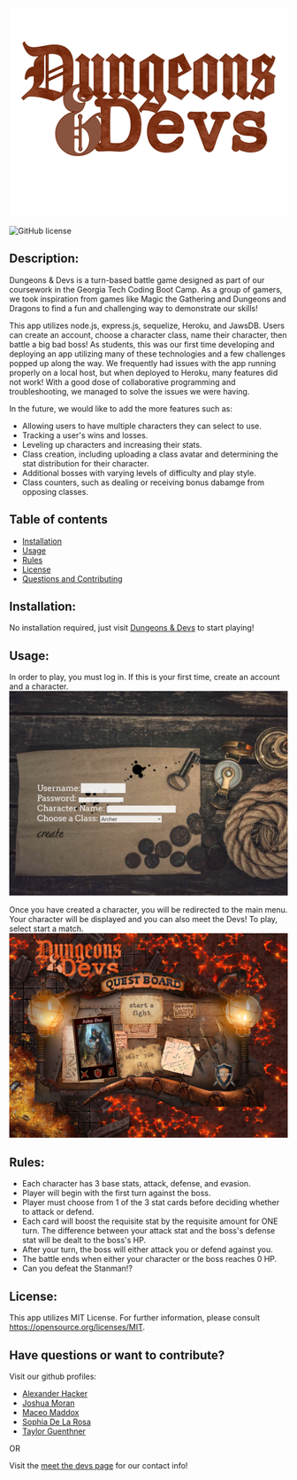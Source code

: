 ![# Dungeons & Devs](./public/assets/img/DungeonsNDevs.png)  

![GitHub license](https://img.shields.io/github/license/wtguenthner/Dungeons-Devs)

## Description:

Dungeons & Devs is a turn-based battle game designed as part of our coursework in the Georgia Tech Coding Boot Camp. As a group of gamers, we took inspiration from games like Magic the Gathering and Dungeons and Dragons to find a fun and challenging way to demonstrate our skills!

This app utilizes node.js, express.js, sequelize, Heroku, and JawsDB. Users can create an account, choose a character class, name their character, then battle a big bad boss! As students, this was our first time developing and deploying an app utilizing many of these technologies and a few challenges popped up along the way. We frequently had issues with the app running properly on a local host, but when deployed to Heroku, many features did not work! With a good dose of collaborative programming and troubleshooting, we managed to solve the issues we were having.

In the future, we would like to add the more features such as:

- Allowing users to have multiple characters they can select to use.
- Tracking a user's wins and losses.
- Leveling up characters and increasing their stats.
- Class creation, including uploading a class avatar and determining the stat distribution for their character.
- Additional bosses with varying levels of difficulty and play style.
- Class counters, such as dealing or receiving bonus dabamge from opposing classes.

## Table of contents

- [Installation](#installation)
- [Usage](#usage)
- [Rules](#rules)
- [License](#license)
- [Questions and Contributing](#have-questions-or-want-to-contribute)

## Installation:

No installation required, just visit [Dungeons & Devs](https://dungeons-devs.herokuapp.com) to start playing!

## Usage:

In order to play, you must log in. If this is your first time, create an account and a character.  
![Character Creation Example](./public/assets/img/characterCreationExample.png)  

Once you have created a character, you will be redirected to the main menu. Your character will be displayed and you can also meet the Devs! To play, select start a match.  
![Main Menu Example](./public/assets/img/menuExample.png)  

## Rules:

- Each character has 3 base stats, attack, defense, and evasion.
- Player will begin with the first turn against the boss.
- Player must choose from 1 of the 3 stat cards before deciding whether to attack or defend.
- Each card will boost the requisite stat by the requisite amount for ONE turn. The difference between your attack stat and the boss's defense stat will be dealt to the boss's HP.
- After your turn, the boss will either attack you or defend against you.
- The battle ends when either your character or the boss reaches 0 HP.
- Can you defeat the Stanman!?

## License:

This app utilizes MIT License. For further information, please consult https://opensource.org/licenses/MIT.

## Have questions or want to contribute?

Visit our github profiles:
- [Alexander Hacker](https://github.com/hackpres)  
- [Joshua Moran](https://github.com/joshmoran501)  
- [Maceo Maddox](https://github.com/MaceoMaddox)  
- [Sophia De La Rosa](https://github.com/sophiadelarosa)  
- [Taylor Guenthner](https://github.com/wtguenthner)  

OR

Visit the [meet the devs page](https://dungeons-devs.herokuapp.com/meetdevs.html) for our contact info!
